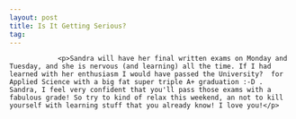 ```yaml
---
layout: post
title: Is It Getting Serious?
tag: 
---
```



                <p>Sandra will have her final written exams on Monday and Tuesday, and she is nervous (and learning) all the time. If I had learned with her enthusiasm I would have passed the University?  for Applied Science with a big fat super triple A+ graduation :-D . Sandra, I feel very confident that you'll pass those exams with a fabulous grade! So try to kind of relax this weekend, an not to kill yourself with learning stuff that you already know! I love you!</p>
            

